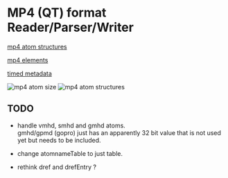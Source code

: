 # MP4 (QT) format Reader/Parser/Writer

[mp4 atom structures](https://developer.apple.com/library/archive/documentation/QuickTime/QTFF/QTFFChap2/qtff2.html#//apple_ref/doc/uid/TP40000939-CH204-56313)

[mp4 elements](https://www.cimarronsystems.com/wp-content/uploads/2017/04/Elements-of-the-H.264-VideoAAC-Audio-MP4-Movie-v2_0.pdf)

[timed metadata](https://developer.apple.com/library/archive/documentation/QuickTime/QTFF/QTFFChap3/qtff3.html#//apple_ref/doc/uid/TP40000939-CH205-SW130)

![mp4 atom size](https://i.stack.imgur.com/mN9Ph.jpg)
![mp4 atom structures](https://developer.apple.com/library/archive/documentation/QuickTime/QTFF/art/qtff_08.gif)

## TODO
* handle vmhd, smhd and gmhd atoms.\
gmhd/gpmd (gopro) just has an apparently 32 bit value that is not used yet but needs to be included.

* change atomnameTable to just table.

* rethink dref and drefEntry ?
